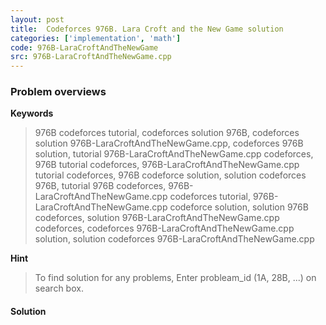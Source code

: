 ```yaml
---
layout: post
title:  Codeforces 976B. Lara Croft and the New Game solution
categories: ['implementation', 'math']
code: 976B-LaraCroftAndTheNewGame
src: 976B-LaraCroftAndTheNewGame.cpp
---
```

### **Problem overviews**

**Keywords**
> 976B codeforces tutorial, codeforces solution 976B, codeforces solution 976B-LaraCroftAndTheNewGame.cpp, codeforces 976B solution, tutorial 976B-LaraCroftAndTheNewGame.cpp codeforces, 976B tutorial codeforces, 976B-LaraCroftAndTheNewGame.cpp tutorial codeforces, 976B codeforce solution, solution codeforces 976B, tutorial 976B codeforces, 976B-LaraCroftAndTheNewGame.cpp codeforces tutorial, 976B-LaraCroftAndTheNewGame.cpp codeforce solution, solution 976B codeforces, solution 976B-LaraCroftAndTheNewGame.cpp codeforces, codeforces 976B-LaraCroftAndTheNewGame.cpp solution, solution codeforces 976B-LaraCroftAndTheNewGame.cpp

**Hint**
> To find solution for any problems, Enter probleam_id (1A, 28B, ...) on search box. 

#### **Solution**



